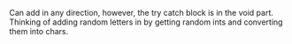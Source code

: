 Can add in any direction, however, the try catch block is in the void part. 
Thinking of adding random letters in by getting random ints and converting them into chars.